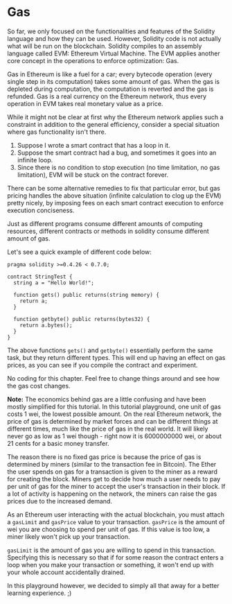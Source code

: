 # Gas

So far, we only focused on the functionalities and features of the Solidity language and how they can be used. However, Solidity code is not actually what will be run on the blockchain. Solidity compiles to an assembly language called EVM: Ethereum Virtual Machine. The EVM applies another core concept in the operations to enforce optimization: Gas.

Gas in Ethereum is like a fuel for a car; every bytecode operation (every single step in its computation) takes some amount of gas. When the gas is depleted during computation, the computation is reverted and the gas is refunded. Gas is a real currency on the Ethereum network, thus every operation in EVM takes real monetary value as a price.

While it might not be clear at first why the Ethereum network applies such a constraint in addition to the general efficiency, consider a special situation where gas functionality isn't there.

1.  Suppose I wrote a smart contract that has a loop in it.
2.  Suppose the smart contract had a bug, and sometimes it goes into an infinite loop.
3.  Since there is no condition to stop execution (no time limitation, no gas limitation), EVM will be stuck on the contract forever.

There can be some alternative remedies to fix that particular error, but gas pricing handles the above situation (infinite calculation to clog up the EVM) pretty nicely, by imposing fees on each smart contract execution to enforce execution conciseness.

Just as different programs consume different amounts of computing resources, different contracts or methods in solidity consume different amount of gas.

Let's see a quick example of different code below:

```
pragma solidity >=0.4.26 < 0.7.0;

contract StringTest {
  string a = "Hello World!";

  function gets() public returns(string memory) {
    return a;
  }

  function getbyte() public returns(bytes32) {
    return a.bytes();
  }
}
```

The above functions `gets()` and `getbyte()` essentially perform the same task, but they return different types. This will end up having an effect on gas prices, as you can see if you compile the contract and experiment.

No coding for this chapter. Feel free to change things around and see how the gas cost changes.

**Note:** The economics behind gas are a little confusing and have been mostly simplified for this tutorial. In this tutorial playground, one unit of gas costs 1 wei, the lowest possible amount. On the real Ethereum network, the price of gas is determined by market forces and can be different things at different times, much like the price of gas in the real world. It will likely never go as low as 1 wei though - right now it is 6000000000 wei, or about 21 cents for a basic money transfer.

The reason there is no fixed gas price is because the price of gas is determined by miners (similar to the transaction fee in Bitcoin). The Ether the user spends on gas for a transaction is given to the miner as a reward for creating the block. Miners get to decide how much a user needs to pay per unit of gas for the miner to accept the user's transaction in their block. If a lot of activity is happening on the network, the miners can raise the gas prices due to the increased demand. 

As an Ethereum user interacting with the actual blockchain, you must attach a `gasLimit` and `gasPrice` value to your transaction. `gasPrice` is the amount of wei you are choosing to spend per unit of gas. If this value is too low, a miner likely won't pick up your transaction. 

`gasLimit` is the amount of gas you are willing to spend in this transaction. Specifying this is necessary so that if for some reason the contract enters a loop when you make your transaction or something, it won't end up with your whole account accidentally drained. 

In this playground however, we decided to simply all that away for a better learning experience. ;)